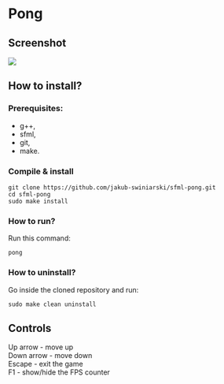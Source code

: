 # Pong

## Screenshot
<img src="https://github.com/jakub-swiniarski/sfml-pong/assets/77209709/913f3b88-ea78-49c6-9386-0e709f7636bd">

## How to install?
### Prerequisites:
- g++,
- sfml,
- git,
- make.
### Compile & install
```shell
git clone https://github.com/jakub-swiniarski/sfml-pong.git
cd sfml-pong
sudo make install 
```
### How to run?
Run this command: 
```shell
pong
```
### How to uninstall?
Go inside the cloned repository and run: <br/>
```shell
sudo make clean uninstall
```

## Controls
Up arrow - move up <br/>
Down arrow - move down <br/>
Escape - exit the game <br/>
F1 - show/hide the FPS counter
